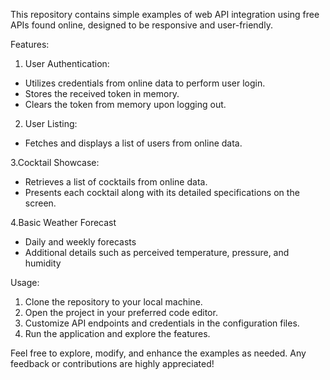 This repository contains simple examples of web API integration using free APIs found online, designed to be responsive and user-friendly.

Features:

1. User Authentication:

* Utilizes credentials from online data to perform user login.
* Stores the received token in memory.
* Clears the token from memory upon logging out.
   
2. User Listing:
  
* Fetches and displays a list of users from online data.

3.Cocktail Showcase:
 
* Retrieves a list of cocktails from online data.
* Presents each cocktail along with its detailed specifications on the screen.

4.Basic Weather Forecast 

* Daily and weekly forecasts
* Additional details such as perceived temperature, pressure, and humidity

Usage:

1. Clone the repository to your local machine.
2. Open the project in your preferred code editor.
3. Customize API endpoints and credentials in the configuration files.
4. Run the application and explore the features.

Feel free to explore, modify, and enhance the examples as needed. Any feedback or contributions are highly appreciated!
